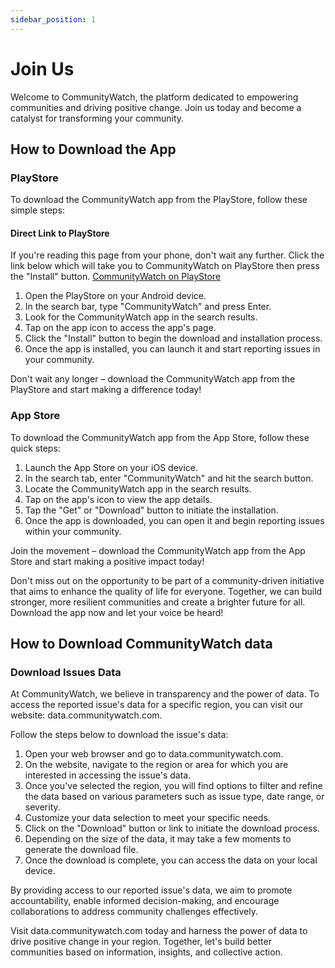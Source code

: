 ```yaml
---
sidebar_position: 1
---
```


# Join Us

Welcome to CommunityWatch, the platform dedicated to empowering communities and driving positive change. Join us today and become a catalyst for transforming your community.

## How to Download the App

### PlayStore

To download the CommunityWatch app from the PlayStore, follow these simple steps:

#### Direct Link to PlayStore
If you're reading this page from your phone, don't wait any further. Click the link below which will take you to CommunityWatch on PlayStore then press the "Install" button.
[CommunityWatch on PlayStore](https://play.google.com/store/apps/details?id=com.communitywatch)

1. Open the PlayStore on your Android device.
2. In the search bar, type "CommunityWatch" and press Enter.
3. Look for the CommunityWatch app in the search results.
4. Tap on the app icon to access the app's page.
5. Click the "Install" button to begin the download and installation process.
6. Once the app is installed, you can launch it and start reporting issues in your community.

Don't wait any longer – download the CommunityWatch app from the PlayStore and start making a difference today!

### App Store
To download the CommunityWatch app from the App Store, follow these quick steps:

1. Launch the App Store on your iOS device.
2. In the search tab, enter "CommunityWatch" and hit the search button.
3. Locate the CommunityWatch app in the search results.
4. Tap on the app's icon to view the app details.
5. Tap the "Get" or "Download" button to initiate the installation.
6. Once the app is downloaded, you can open it and begin reporting issues within your community.

Join the movement – download the CommunityWatch app from the App Store and start making a positive impact today!

Don't miss out on the opportunity to be part of a community-driven initiative that aims to enhance the quality of life for everyone. Together, we can build stronger, more resilient communities and create a brighter future for all. Download the app now and let your voice be heard!

## How to Download CommunityWatch data
### Download Issues Data
At CommunityWatch, we believe in transparency and the power of data. To access the reported issue's data for a specific region, you can visit our website: data.communitywatch.com.

Follow the steps below to download the issue's data:

1. Open your web browser and go to data.communitywatch.com.
2. On the website, navigate to the region or area for which you are interested in accessing the issue's data.
3. Once you've selected the region, you will find options to filter and refine the data based on various parameters such as issue type, date range, or severity.
4. Customize your data selection to meet your specific needs.
5. Click on the "Download" button or link to initiate the download process.
6. Depending on the size of the data, it may take a few moments to generate the download file.
7. Once the download is complete, you can access the data on your local device.

By providing access to our reported issue's data, we aim to promote accountability, enable informed decision-making, and encourage collaborations to address community challenges effectively.

Visit data.communitywatch.com today and harness the power of data to drive positive change in your region. Together, let's build better communities based on information, insights, and collective action.